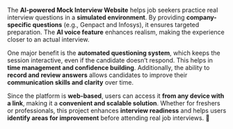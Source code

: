 

The **AI-powered Mock Interview Website** helps job seekers practice real interview questions in a **simulated environment**. By providing **company-specific questions** (e.g., Genpact and Infosys), it ensures targeted preparation. The **AI voice feature** enhances realism, making the experience closer to an actual interview.  

One major benefit is the **automated questioning system**, which keeps the session interactive, even if the candidate doesn’t respond. This helps in **time management and confidence building**. Additionally, the ability to **record and review answers** allows candidates to improve their **communication skills and clarity** over time.  

Since the platform is **web-based**, users can access it **from any device with a link**, making it a **convenient and scalable solution**. Whether for freshers or professionals, this project enhances **interview readiness** and helps users **identify areas for improvement** before attending real job interviews. 🚀
